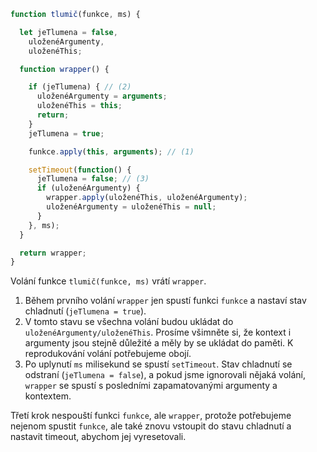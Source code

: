 ```js demo
function tlumič(funkce, ms) {

  let jeTlumena = false,
    uloženéArgumenty,
    uloženéThis;

  function wrapper() {

    if (jeTlumena) { // (2)
      uloženéArgumenty = arguments;
      uloženéThis = this;
      return;
    }
    jeTlumena = true;

    funkce.apply(this, arguments); // (1)

    setTimeout(function() {
      jeTlumena = false; // (3)
      if (uloženéArgumenty) {
        wrapper.apply(uloženéThis, uloženéArgumenty);
        uloženéArgumenty = uloženéThis = null;
      }
    }, ms);
  }

  return wrapper;
}
```

Volání funkce `tlumič(funkce, ms)` vrátí `wrapper`.

1. Během prvního volání `wrapper` jen spustí funkci `funkce` a nastaví stav chladnutí (`jeTlumena = true`).
2. V tomto stavu se všechna volání budou ukládat do `uloženéArgumenty/uloženéThis`. Prosíme všimněte si, že kontext i argumenty jsou stejně důležité a měly by se ukládat do paměti. K reprodukování volání potřebujeme obojí.
3. Po uplynutí `ms` milisekund se spustí `setTimeout`. Stav chladnutí se odstraní (`jeTlumena = false`), a pokud jsme ignorovali nějaká volání, `wrapper` se spustí s posledními zapamatovanými argumenty a kontextem.

Třetí krok nespouští funkci `funkce`, ale `wrapper`, protože potřebujeme nejenom spustit `funkce`, ale také znovu vstoupit do stavu chladnutí a nastavit timeout, abychom jej vyresetovali.
